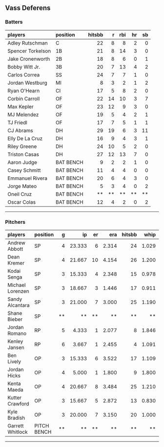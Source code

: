 ## Vass Deferens

### Batters

 
|players           |position  | hitsbb|  r| rbi| hr| sb| 
|:-----------------|:---------|------:|--:|---:|--:|--:| 
|Adley Rutschman   |C         |     22|  8|   8|  2|  0| 
|Spencer Torkelson |1B        |     21|  8|  14|  3|  0| 
|Jake Cronenworth  |2B        |     18|  8|   6|  0|  1| 
|Bobby Witt Jr.    |3B        |     20|  7|  13|  4|  2| 
|Carlos Correa     |SS        |     24|  7|   7|  1|  0| 
|Jordan Westburg   |MI        |      8|  3|   2|  1|  2| 
|Ryan O'Hearn      |CI        |     17|  5|   8|  2|  0| 
|Corbin Carroll    |OF        |     22| 14|  10|  3|  7| 
|Max Kepler        |OF        |     23| 12|   9|  3|  0| 
|MJ Melendez       |OF        |     19|  5|   4|  2|  1| 
|TJ Friedl         |OF        |     17|  7|   5|  1|  1| 
|CJ Abrams         |DH        |     29| 19|   6|  3| 11| 
|Elly De La Cruz   |DH        |     16|  9|   4|  3|  1| 
|Riley Greene      |DH        |     24| 10|   5|  2|  0| 
|Triston Casas     |DH        |     27| 12|  13|  7|  0| 
|Aaron Judge       |BAT BENCH |      9|  2|   2|  1|  0| 
|Casey Schmitt     |BAT BENCH |     11|  4|   4|  0|  0| 
|Emmanuel Rivera   |BAT BENCH |     20|  6|   4|  3|  0| 
|Jorge Mateo       |BAT BENCH |      5|  3|   4|  0|  2| 
|Oneil Cruz        |BAT BENCH |     **| **|  **| **| **| 
|Oscar Colas       |BAT BENCH |     12|  4|   2|  0|  2| 


* * *

### Pitchers

 
|players          |position    |  g|     ip| er|   era| hitsbb|  whip| so|  w| sv| 
|:----------------|:-----------|--:|------:|--:|-----:|------:|-----:|--:|--:|--:| 
|Andrew Abbott    |SP          |  4| 23.333|  6| 2.314|     24| 1.029| 23|  2|  0| 
|Dean Kremer      |SP          |  4| 21.667| 10| 4.154|     26| 1.200| 19|  1|  0| 
|Kodai Senga      |SP          |  3| 15.333|  4| 2.348|     15| 0.978| 17|  0|  0| 
|Michael Lorenzen |SP          |  3| 18.667|  3| 1.446|     17| 0.911| 17|  2|  0| 
|Sandy Alcantara  |SP          |  3| 21.000|  7| 3.000|     25| 1.190| 19|  1|  0| 
|Shane Bieber     |SP          | **|     **| **|    **|     **|    **| **| **| **| 
|Jordan Romano    |RP          |  5|  4.333|  1| 2.077|      8| 1.846|  3|  0|  2| 
|Kenley Jansen    |RP          |  6|  3.667|  1| 2.455|      4| 1.091|  5|  0|  4| 
|Ben Lively       |OP          |  3| 15.333|  6| 3.522|     17| 1.109| 12|  0|  0| 
|Jordan Hicks     |OP          |  4|  5.000|  1| 1.800|      9| 1.800|  4|  0|  1| 
|Kenta Maeda      |OP          |  4| 20.667|  8| 3.484|     25| 1.210| 30|  0|  0| 
|Kutter Crawford  |OP          |  3| 15.667|  5| 2.872|     13| 0.830| 18|  2|  0| 
|Kyle Bradish     |OP          |  3| 20.000|  7| 3.150|     20| 1.000| 16|  1|  0| 
|Garrett Whitlock |PITCH BENCH | **|     **| **|    **|     **|    **| **| **| **| 


* * *


